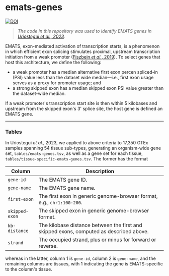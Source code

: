 
# emats-genes
[![DOI](https://zenodo.org/badge/DOI/10.5281/zenodo.8015003.svg)](https://doi.org/10.5281/zenodo.8015003)
>*The code in this repository was used to identify EMATS genes in
> [Uriostegui et al., 2023](https://www.biorxiv.org/content/10.1101/2022.09.16.508316v1).*    

 EMATS, exon-mediated activation of transcription starts, is a phenomenon in which efficient exon splicing stimulates proximal, upstream transcription initiation from a weak promoter ([Fiszbein *et al.*, 2019](https://www.cell.com/cell/fulltext/S0092-8674(19)31223-1?_returnURL=https%3A%2F%2Flinkinghub.elsevier.com%2Fretrieve%2Fpii%2FS0092867419312231%3Fshowall%3Dtrue)). To select genes that host this architecture, we define the following:    
- a weak promoter has a median alternative first exon percen spliced-in (PSI) value less than the dataset wide median—i.e., first exon usage serves as a proxy for promoter usage; and    
- a strong skipped exon has a median skipped exon PSI value greater than the dataset-wide median.    
    
If a weak promoter's transcription start site is then within 5 kilobases and upstream from the skipped exon's 3' splice site, the host gene is defined an EMATS gene.    

--- 

### Tables    
In Uriostegui *et al.*, 2023, we applied to above criteria to 17,350 GTEx 
samples spanning 54 tissue sub-types, generating an organism-wide gene set, 
`tables/emats-genes.tsv`, as well as a gene set for each tissue, 
`tables/tissue-specific-emats-genes.tsv`. The former has the format
    
| Column              | Description                                                                             |
|---------------------|-----------------------------------------------------------------------------------------|
| `gene-id`           | The EMATS gene ID.                                                                      |
| `gene-name`         | The EMATS gene name.                                                                    |  
| `first-exon`        | The first exon in generic genome-browser format, e.g., `chr1:100-200`.                  |  
| `skipped-exon`      | The skipped exon in generic genome-browser format.                                      |  
| `kb-distance` | The kilobase distance between the first and skipped exons, computed as described above. |  
| `strand`            | The occupied strand, plus or minus for forward or reverse.                              |  

whereas in the latter, column 1 is `gene-id`, column 2 is `gene-name`, and the 
remaining columns are tissues, with 1 indicating the gene is EMATS-specific to
the column's tissue.
